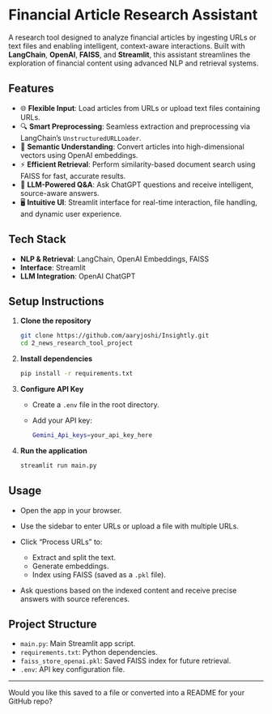 # Financial Article Research Assistant

A research tool designed to analyze financial articles by ingesting URLs or text files and enabling intelligent, context-aware interactions.
Built with **LangChain**, **OpenAI**, **FAISS**, and **Streamlit**, this assistant streamlines the exploration of financial content using advanced NLP and retrieval systems.

## Features

* 🌐 **Flexible Input**: Load articles from URLs or upload text files containing URLs.
* 🔍 **Smart Preprocessing**: Seamless extraction and preprocessing via LangChain’s `UnstructuredURLLoader`.
* 🧠 **Semantic Understanding**: Convert articles into high-dimensional vectors using OpenAI embeddings.
* ⚡ **Efficient Retrieval**: Perform similarity-based document search using FAISS for fast, accurate results.
* 🤖 **LLM-Powered Q\&A**: Ask ChatGPT questions and receive intelligent, source-aware answers.
* 🖥 **Intuitive UI**: Streamlit interface for real-time interaction, file handling, and dynamic user experience.

## Tech Stack

* **NLP & Retrieval**: LangChain, OpenAI Embeddings, FAISS
* **Interface**: Streamlit
* **LLM Integration**: OpenAI ChatGPT

## Setup Instructions

1. **Clone the repository**

   ```bash
   git clone https://github.com/aaryjoshi/Insightly.git
   cd 2_news_research_tool_project
   ```

2. **Install dependencies**

   ```bash
   pip install -r requirements.txt
   ```

3. **Configure API Key**

   * Create a `.env` file in the root directory.
   * Add your API key:

     ```bash
     Gemini_Api_keys=your_api_key_here
     ```

4. **Run the application**

   ```bash
   streamlit run main.py
   ```

## Usage

* Open the app in your browser.
* Use the sidebar to enter URLs or upload a file with multiple URLs.
* Click “Process URLs” to:

  * Extract and split the text.
  * Generate embeddings.
  * Index using FAISS (saved as a `.pkl` file).
* Ask questions based on the indexed content and receive precise answers with source references.

## Project Structure

* `main.py`: Main Streamlit app script.
* `requirements.txt`: Python dependencies.
* `faiss_store_openai.pkl`: Saved FAISS index for future retrieval.
* `.env`: API key configuration file.

---

Would you like this saved to a file or converted into a README for your GitHub repo?
